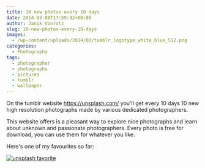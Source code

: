 ```yaml
---
title: 10 new photos every 10 days
date: 2014-03-08T17:59:32+00:00
author: Janik Vonrotz
slug: 10-new-photos-every-10-days
images:
  - /wp-content/uploads/2014/03/tumblr_logotype_white_blue_512.png
categories:
  - Photography
tags:
  - photographer
  - photographs
  - pictures
  - tumblr
  - wallpaper
---
```

On the tumblr website <a href="https://unsplash.com/">https://unsplash.com/</a> you'll get every 10 days 10 new high resolution photographs made by various dedicated photographers.

This website offers is a pleasant way to explore nice photographs and learn about unknown and passionate photographers. Every photo is free for download, you can use them for whatever you like.

Here's one of my favourites so far:

[![unsplash favorite](/wp-content/uploads/2014/03/tumblr_n10n4rpjvZ1st5lhmo1_1280.jpg)](/wp-content/uploads/2014/03/tumblr_n10n4rpjvZ1st5lhmo1_1280.jpg)